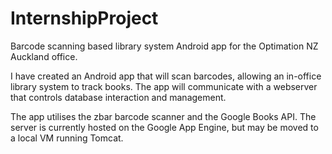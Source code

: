 InternshipProject
=================

Barcode scanning based library system Android app for the Optimation NZ Auckland office.

I have created an Android app that will scan barcodes, allowing an in-office library system to track books.
The app will communicate with a webserver that controls database interaction and management.

The app utilises the zbar barcode scanner and the Google Books API. The server is currently hosted on the Google App Engine, but may be moved to a local VM running Tomcat.
